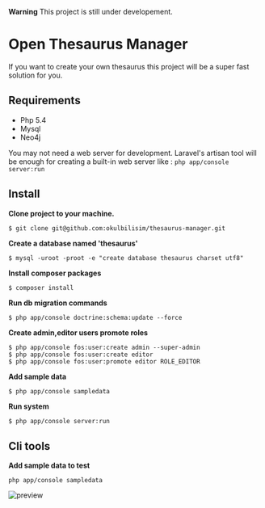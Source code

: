 **Warning** This project is still under developement.

Open Thesaurus Manager
======================

If you want to create your own thesaurus this project will be a super fast solution for you.


Requirements
------------

- Php 5.4
- Mysql
- Neo4j

You may not need a web server for development. Laravel's artisan tool will be enough for creating a built-in web server like : `php app/console server:run`


Install
-------

**Clone project to your machine.**
```
$ git clone git@github.com:okulbilisim/thesaurus-manager.git
```

**Create a database named 'thesaurus'**
```
$ mysql -uroot -proot -e "create database thesaurus charset utf8"
```

**Install composer packages**
```sh
$ composer install
```

**Run db migration commands**
```
$ php app/console doctrine:schema:update --force
```

**Create admin,editor users promote roles**
```
$ php app/console fos:user:create admin --super-admin
$ php app/console fos:user:create editor
$ php app/console fos:user:promote editor ROLE_EDITOR
```

**Add sample data**
```
$ php app/console sampledata
```

**Run system**
```
$ php app/console server:run
```

Cli tools
---------

**Add sample data to test**

    php app/console sampledata

![preview](https://raw.githubusercontent.com/hasantayyar/thesaurus-manager/master/docs/alpha_preview3.png)


